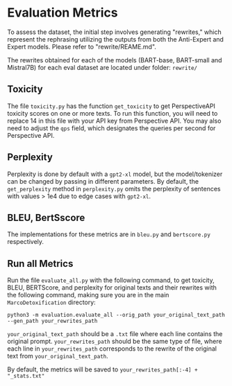 # Evaluation Metrics

To assess the dataset, the initial step involves generating "rewrites," which represent the rephrasing utilizing the outputs from both the Anti-Expert and Expert models. Please refer to "rewrite/REAME.md".

The rewrites obtained for each of the models (BART-base, BART-small and Mistral7B) for each eval dataset are located under folder: `rewrite/`


## Toxicity
The file `toxicity.py` has the function `get_toxicity` to get PerspectiveAPI toxicity scores on one or more texts. To run this function, you will need to replace 14 in this file with your API key from Perspective API. You may also need to adjust the `qps` field, which designates the queries per second for Perspective API.

## Perplexity
Perplexity is done by default with a `gpt2-xl` model, but the model/tokenizer can be changed by passing in different parameters. By default, the `get_perplexity` method in `perplexity.py` omits the perplexity of sentences with values > 1e4 due to edge cases with `gpt2-xl`.

## BLEU, BertSscore

The implementations for these metrics are in `bleu.py` and `bertscore.py` respectively.

## Run all Metrics
Run the file `evaluate_all.py` with the following command, to get toxicity, BLEU, BERTScore, and perplexity for original texts and their rewrites with the following command, making sure you are in the main `MarcoDetoxification` directory:

    python3 -m evaluation.evaluate_all --orig_path your_original_text_path --gen_path your_rewrites_path

`your_original_text_path` should be a `.txt` file where each line contains the original prompt. `your_rewrites_path` should be the same type of file, where each line in `your_rewrites_path` corresponds to the rewrite of the original text from `your_original_text_path`.

By default, the metrics will be saved to `your_rewrites_path[:-4] + "_stats.txt"`
